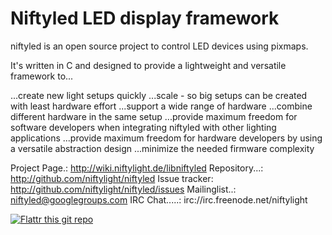 Niftyled LED display framework
==============================

niftyled is an open source project to control LED devices using pixmaps.

It's written in C and designed to provide a lightweight and versatile
framework to... 

 ...create new light setups quickly 
 ...scale - so big setups can be created with least hardware effort 
 ...support a wide range of hardware 
 ...combine different hardware in the same setup 
 ...provide maximum freedom for software developers when integrating niftyled
    with other lighting applications 
 ...provide maximum freedom for hardware developers by using a versatile
    abstraction design 
 ...minimize the needed firmware complexity



Project Page.: http://wiki.niftylight.de/libniftyled
Repository...: http://github.com/niftylight/niftyled
Issue tracker: http://github.com/niftylight/niftyled/issues
Mailinglist..: niftyled@googlegroups.com
IRC Chat.....: irc://irc.freenode.net/niftylight

[![Flattr this git repo](http://api.flattr.com/button/flattr-badge-large.png)](https://flattr.com/thing/1345750/niftyled)

